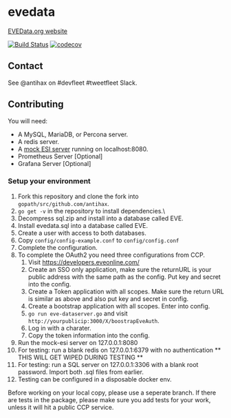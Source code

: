 # evedata

[EVEData.org website](https://www.evedata.org)

[![Build Status](https://travis-ci.org/antihax/evedata.svg?branch=master)](https://travis-ci.org/antihax/evedata)
[![codecov](https://codecov.io/gh/antihax/evedata/branch/master/graph/badge.svg)](https://codecov.io/gh/antihax/evedata)

## Contact
See @antihax on #devfleet #tweetfleet Slack.

## Contributing

You will need:

- A MySQL, MariaDB, or Percona server.
- A redis server.
- A [mock ESI server](https://github.com/antihax/mock-esi) running on localhost:8080.
- Prometheus Server [Optional]
- Grafana Server [Optional]

### Setup your environment

1. Fork this repository and clone the fork into `gopath/src/github.com/antihax`.
2. `go get -v` in the repository to install dependencies.\
3. Decompress sql.zip and install into a database called EVE.
4. Install evedata.sql into a database called EVE.
5. Create a user with access to both databases.
6. Copy `config/config-example.conf` to `config/config.conf`
7. Complete the configuration.
8. To complete the OAuth2 you need three configurations from CCP.
    1. Visit https://developers.eveonline.com/
    2. Create an SSO only application, make sure the returnURL is your public address with the same path as the config. Put key and secret into the config.
    3. Create a Token application with all scopes. Make sure the return URL is similar as above and also put key and secret in config.
    4. Create a bootstrap application with all scopes. Enter into config.
    5. `go run eve-dataserver.go` and visit `http://yourpublicip:3000/X/boostrapEveAuth`.
    6. Log in with a charater.
    7. Copy the token information into the config.
9. Run the mock-esi server on 127.0.0.1:8080
10. For testing: run a blank redis on 127.0.0.1:6379 with no authentication ** THIS WILL GET WIPED DURING TESTING **
11. For testing: run a SQL server on 127.0.0.1:3306 with a blank root password. Import both .sql files from earlier.
12. Testing can be configured in a disposable docker env.

Before working on your local copy, please use a seperate branch.
If there are tests in the package, please make sure you add tests for your work, unless it will hit a public CCP service.